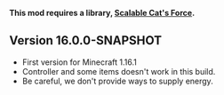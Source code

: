 **This mod requires a library, [Scalable Cat's Force](https://www.curseforge.com/minecraft/mc-mods/scalable-cats-force).**
## Version 16.0.0-SNAPSHOT
* First version for Minecraft 1.16.1
* Controller and some items doesn't work in this build.
* Be careful, we don't provide ways to supply energy.
